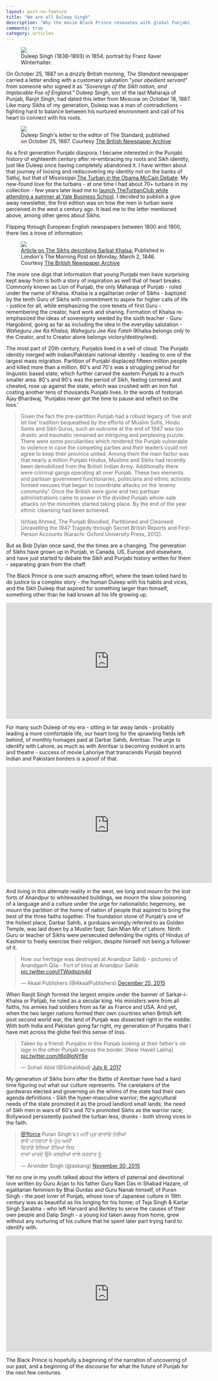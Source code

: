 ```yaml
---
layout: post-no-feature
title: "We are all Duleep Singh"
description: "Why the movie Black Prince resonates with global Punjabi men."
comments: true
category: articles
---
```


<figure>
  <img src="/images/Dalip_singh_winterhalter.jpg">
  <figcaption>Duleep Singh (1838–1893) in 1854; portrait by Franz Xaver Winterhalter. </figcaption>
</figure>

On October 25, 1887 on a drizzly British morning, *The Standard* newspaper carried a letter ending with a customary salutation "*your obedient servant*" from someone who signed it as *"Sovereign of the Sikh nation, and Implacable Foe of England."* Duleep Singh,  son of the last Maharaja of Punjab, Ranjit Singh, had dated this letter from Moscow on October 18, 1887. Like many Sikhs of my generation, Duleep was a man of contradictions - fighting hard to balance between his nurtured environment and call of his heart to connect with his roots.


<figure>
  <img src="/images/duleep_sing_foe.png">
  <figcaption>Duleep Singh's letter to the editor of The Standard, published on October 25, 1887. Courtesy <a href="http://www.britishnewspaperarchive.co.uk/">The British Newspaper Archive</a></figcaption>
</figure>

As a first generation Punjabi diaspora, I became interested in the Punjabi history of eighteenth century after re-embracing my roots and Sikh identity, just like Duleep once having completely abandoned it. I have written about that journey of loosing and rediscovering my identity not on the banks of Satluj, but that of Mississippi.[The Turban in the Obama McCain Debate](http://sikhchic.com/people/the_turban_in_the_obama_mccain_debate). My new-found love for the turbans - at one time I had about 70+ turbans in my collection - few years later lead me to [launch TheTurbanClub while attending a summer at Yale Business School](http://som.yale.edu/blog/2015/07/takeaways-global-pre-mba-leadership-program). I decided to publish a give away newsletter, the first edition was on how the men in turban were perceived in the west a century ago. It lead me to the letter mentioned above, among other gems about Sikhs.

Flipping through European English newspapers between 1800 and 1900, there lies a trove of information.


<figure>
  <img src="/images/The-Sikhs.jpg">
  <figcaption><a href="https://gist.github.com/punjab/7dc6017412de69f0ae1ad7bf626083b2">Article on The Sikhs describing Sarbat Khalsa.</a> Published in London's The Morning Post on Monday, March 2, 1846. Courtesy <a href="http://www.britishnewspaperarchive.co.uk/">The British Newspaper Archive</a></figcaption>
</figure>


The more one digs that information that young Punjabi men have surprising kept away from is both a story of inspiration as well that of heart breaks. Commonly known as Lion of Punjab, the only Maharaja of Punjab - ruled under the name of Khalsa. Khalsa is a egalitarian order of Sikhs - baptized by the tenth Guru of Sikhs with commitment to aspire for higher calls of life - justice for all, while emphasizing the core tenets of first Guru - remembering the creator, hard work and sharing. Formation of Khalsa re-emphasized the ideas of sovereignty seeded by the sixth teacher - Guru Hargobind, going as far as including the idea in the everyday salutation - *Waheguru Jee Ka Khalsa, Waheguru Jee Kee Fateh* (Khalsa belongs only to the Creator, and to Creator alone belongs victory/destiny/end).

The most part of 20th century, Punjabis lived in a veil of cloud. The Punjabi identity merged with Indian/Pakistani national identity - leading to one of the largest mass migration. Partition of Punjabi displaced fifteen million people and killed more than a million. 60's and 70's was a struggling period for linguistic based state, which further carved the eastern Punjab to a much smaller area. 80's and 90's was the period of Sikh, feeling cornered and cheated, rose up against the state, which was crushed with an iron fist costing another tens of thousands Punjabi lives. In the words of historian Ajay Bhardwaj, 'Punjabis never got the time to pause and reflect on the loss.'

> Given the fact the pre-partition Punjab had a robust legacy of ‘live and let live’ tradition bequeathed by the efforts of Muslim Sufis, Hindu Sants and Sikh Gurus, such an outcome at the end of 1947 was too drastic and traumatic remained an intriguing and perplexing puzzle. There were some peculiarities which rendered the Punjab vulnerable to violence in case the competing parties and their leaders could not agree to keep their province united. Among them the main factor was that nearly a million Punjabi Hindus, Muslims and Sikhs had recently been demobilized from the British Indian Army.  Additionally there were criminal gangs operating all over Punjab. These two elements and partisan government functionaries, politicians and ethnic activists formed nexuses that began to coordinate attacks on the ‘enemy community’.  Once the British were gone and two partisan administrations came to power in the divided Punjab whole-sale attacks on the minorities started taking place. By the end of the year ethnic cleansing had been achieved.

> Ishtiaq Ahmed, The Punjab Bloodied, Partitioned and Cleansed: Unravelling the 1947 Tragedy through Secret British Reports and First-Person Accounts (Karachi: Oxford University Press, 2012).

But as Bob Dylan once sand, the the times are a changing. The generation of Sikhs have grown up in Punjab, in Canada, US, Europe and elsewhere, and have just started to debate the Sikh and Punjabi history written for them - separating grain from the chaff.

The Black Prince is one such amazing effort, where the team toiled hard to do justice to a complex story - the human Duleep with his habits and vices, and the Sikh Duleep that aspired for something larger than himself, something other than he had known all his life growing up.

<iframe width="560" height="315" src="https://www.youtube.com/embed/7AFAa5vvYNo" frameborder="0" allowfullscreen></iframe>

For many such Duleep of my era - sitting in far away lands - probably leading a more comfortable life, our heart long for the sprawling fields left behind, of monthly homages paid at Darbar Sahib, Amritsar. The urge to identify with Lahore, as much as with Amritsar is becoming evident in arts and theatre - success of movie Lahoriye that transcends Punjab beyond Indian and Pakistani borders is a proof of that.

<iframe width="560" height="315" src="https://www.youtube.com/embed/YWcdxF5EbbU" frameborder="0" allowfullscreen></iframe>

And living in this alternate reality in the west, we long and mourn for the lost forts of Anandpur to whitewashed buildings, we mourn the slow poisoning of a language and a culture under the urge for nationalistic hegemony, we mourn the partition of the home of nation of people that aspired to bring the best of the three faiths together. The foundation stone of Punjab's one of the holiest place, Darbar Sahib, a gurduara wrongly referred to as Golden Temple,  was laid down by a Muslim faqir, Sain Mian Mir of Lahore. Ninth Guru or teacher of Sikhs were persecuted defending the rights of Hindus of Kashmir to freely exercise their religion, despite himself not being a follower of it.

<blockquote class="twitter-tweet" data-lang="en"><p lang="en" dir="ltr">How our heritage was destroyed at Anandpur Sahib - pictures of Anandgarh Qila - Fort of bliss at Anandpur Sahib <a href="https://t.co/lTWqdpzm4d">pic.twitter.com/lTWqdpzm4d</a></p>&mdash; Akaal Publishers (@AkaalPublishers) <a href="https://twitter.com/AkaalPublishers/status/680319331692068864">December 25, 2015</a></blockquote>
<script async src="//platform.twitter.com/widgets.js" charset="utf-8"></script>

When Ranjit Singh formed the largest empire under the banner of Sarkar-i-Khalsa or Pañjab, he ruled as a secular king. His ministers were from all faiths, his armies had soldiers from as far as France and USA.  And yet, when the two larger nations formed their own countries when British left post second world war, the land of Punjab was dissected right in the middle. With both India and Pakistan going far right, my generation of Punjabis that I have met across the globe feel this sense of loss.
<blockquote class="twitter-tweet" data-lang="en"><p lang="en" dir="ltr">Taken by a friend: Punjabis in this Punjab looking at their father&#39;s village in the other Punjab across the border. [Near Haveli Lakha] <a href="https://t.co/t6p9lpNY6e">pic.twitter.com/t6p9lpNY6e</a></p>&mdash; Sohail Abid (@SohailAbid) <a href="https://twitter.com/SohailAbid/status/883736275655774208">July 8, 2017</a></blockquote>
<script async src="//platform.twitter.com/widgets.js" charset="utf-8"></script>

My generation of Sikhs born after the Battle of Amritsar have had a hard time figuring out what our culture represents. The caretakers of the gurdwaras elected and governing on the whims of the state had their own agenda definitions - Sikh the hyper-masculine warrior; the agricultural needs of the state promoted it as the proud landlord small lands; the need of Sikh men in wars of 60's and 70's promoted Sikhs as the warrior race; Bollywood persistently pushed the turban less, drunks - both strong vices in the faith.

<blockquote class="twitter-tweet" data-lang="en"><p lang="pa" dir="ltr"><a href="https://twitter.com/1Force">@1force</a> Puran Singh&#39;s:) ਮਹੀਂ ਮੁੜ ਚਾਰਾਂਗੇ ਤੇਰੀਆਂ<br>ਭਾਵੇਂ ਪਾਤਸ਼ਾਹਾਂ ਦੇ ਪੁੱਤ ਅਸੀਂ<br>ਫਿਰਾਂਗੇ ਬੇਲਿਆਂ ਤੇਰਿਆਂ ਵਿਚ<br>ਵਾਜਾਂ ਮਾਰਦੇ ਉਸੇ ਕਲਗੀਆਂ ਵਾਲੇ ਸਰਦਾਰ ਨੂੰ</p>&mdash; Arvinder Singh (@askang) <a href="https://twitter.com/askang/status/671459643097489409">November 30, 2015</a></blockquote>
<script async src="//platform.twitter.com/widgets.js" charset="utf-8"></script>

Yet no one in my youth talked about the letters of paternal and devotional love written by Guru Arjan to his father Guru Ram Das in Shabad Hazare, of egalitarian feminism by Bhai Gurdas and Guru Nanak himself, of Puran Singh - the poet lover of Punjab, whose love of Japanese culture in 19th century was as beautiful as his longing for his home; of Teja Singh & Kartar Singh Sarabha - who left Harvard and Berkley to serve the causes of their own people and Dalip Singh - a young kid taken away from home, grew without any nurturing of his culture that he spent later part trying hard to identify with.

<iframe width="560" height="315" src="https://www.youtube.com/embed/_1Alc0AFHck" frameborder="0" allowfullscreen></iframe>

The Black Prince is hopefully a beginning of the narration of uncovering of our past, and a beginning of the discourse for what the future of Punjab for the next few centuries.
